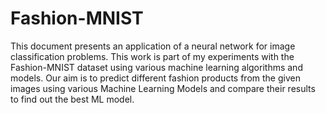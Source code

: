 # Fashion-MNIST

This document presents an application of a neural network for image classification problems. This work is part
of my experiments with the Fashion-MNIST dataset using various machine learning algorithms and models. Our aim
is to predict different fashion products from the given images using various Machine Learning Models and compare
their results to find out the best ML model.
